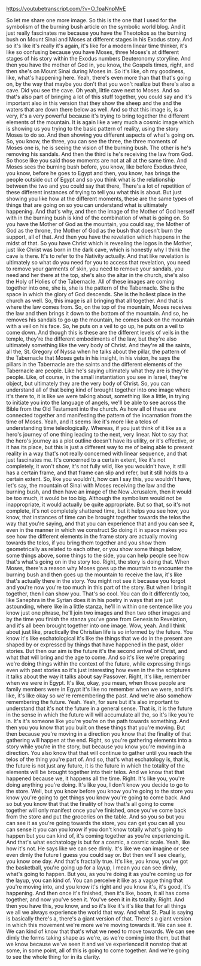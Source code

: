 https://youtubetranscript.com/?v=O_1paNnpMvE

 So let me share one more image. So this is the one that I used for the symbolism of the burning bush article on the symbolic world blog. And it just really fascinates me because you have the Theotokos as the burning bush on Mount Sinai and Moses at different stages in his Exodus story. And so it's like it's really it's again, it's like for a modern linear time thinker, it's like so confusing because you have Moses, three Moses's at different stages of his story within the Exodus numbers Deuteronomy storyline. And then you have the mother of God in, you know, the Gospels times, right, and then she's on Mount Sinai during Moses in. So it's like, oh my goodness, like, what's happening here. Yeah, there's even more than that that's going on, by the way that maybe you don't that you won't realize but there's also a cave. Did you see the cave. Oh yeah, little cave next to Moses. And so that's also part of bringing a lot of this stuff together, you could say and it's important also in this version that they show the sheep and the and the waters that are down there below as well. And so that this image is, is a very, it's a very powerful because it's trying to bring together the different elements of the mountain. It is again like a very much a cosmic image which is showing us you trying to the basic pattern of reality, using the story Moses to do so. And then showing you different aspects of what's going on. So, you know, the three, you can see the three, the three moments of Moses one is, he is seeing the vision of the burning bush. The other is he's removing his sandals. And then the third is he's receiving the law from God. So those like you said those moments are not at all at the same time. And Moses sees the burning bush before, you know, like before Exodus three, you know, before he goes to Egypt and then, you know, has brings the people outside out of Egypt and so you think what is the relationship between the two and you could say that there, There's a lot of repetition of these different instances of trying to tell you what this is about. But just showing you like how at the different moments, these are the same types of things that are going on so you can understand what is ultimately happening. And that's why, and then the image of the Mother of God herself with in the burning bush is kind of the combination of what is going on. So you have the Mother of God as the mountain, you could say, the Mother of God as the throne, the Mother of God as the bush that doesn't burn the support, all of that. And then you have the revelation which happens in the midst of that. So you have Christ which is revealing the logos in the Mother, just like Christ was born in the dark cave, which is honestly why I think the cave is there. It's to refer to the Nativity actually. And that like revelation is ultimately so what do you need for you to access that revelation, you need to remove your garments of skin, you need to remove your sandals, you need and her there at the top, she's also the altar in the church, she's also the Holy of Holies of the Tabernacle. All of these images are coming together into one, she is, she is the pattern of the Tabernacle. She is the space in which the glory of God descends. She is the holiest place in the church as well. So, this image is all bringing that all together. And that is where the law comes from. So, on the top of the mountain, Moses receives the law and then brings it down to the bottom of the mountain. And so, he removes his sandals to go up the mountain, he comes back on the mountain with a veil on his face. So, he puts on a veil to go up, he puts on a veil to come down. And though this is these are the different levels of veils in the temple, they're the different embodiments of the law, but they're also ultimately something like the very body of Christ. And they're all the saints, all the, St. Gregory of Nyssa when he talks about the pillar, the pattern of the Tabernacle that Moses gets in his insight, in his vision, he says the pillars in the Tabernacle are the saints and the different elements of the Tabernacle are people. Like he's saying ultimately what they are is they're people. Like, of course, in the small instantiation you see in Israel, they're object, but ultimately they are the very body of Christ. So, you can understand all of that being kind of brought together into one image where it's there to, it is like we were talking about, something like a little, in trying to initiate you into the language of angels, we'll be able to see across the Bible from the Old Testament into the church. As how all of these are connected together and manifesting the pattern of the incarnation from the time of Moses. Yeah, and it seems like it's more like a telos of understanding time teleologically. Whereas, if you just think of it like as a hero's journey of one thing leading to the next, very linear. Not to say that the hero's journey as a plot outline doesn't have its utility, or it's effective, or it has its place, but this is just a different way to me of being able to present reality in a way that's not really concerned with linear sequence, and that just fascinates me. It's concerned to a certain extent, like it's not completely, it won't show, it's not fully wild, like you wouldn't have, it still has a certain frame, and that frame can slip and refer, but it still holds to a certain extent. So, like you wouldn't, how can I say this, you wouldn't have, let's say, the mountain of Sinai with Moses receiving the law and the burning bush, and then have an image of the New Jerusalem, then it would be too much, it would be too big. Although the symbolism would not be inappropriate, it would actually be quite appropriate. But so that, so it's not complete, it's not completely shattered time, but it helps you see how, you know, that instances of time can be brought together towards the telos the way that you're saying, and that you can experience that and you can see it, even in the manner in which we construct So doing it in space makes you see how the different elements in the frame story are actually moving towards the telos, if you bring them together and you show them geometrically as related to each other, or you show some things below, some things above, some things to the side, you can help people see how that's what's going on in the story too. Right, the story is doing that. When Moses, there's a reason why Moses goes up the mountain to encounter the burning bush and then goes up the mountain to receive the law, it's like that's actually there in the story. You might not see it because you forgot and you're now you're too much in this part of the story. But when I bring it together, then I can show you. That's so cool. You can do it differently too, like Sanephra in the Syrian does it in his poetry in ways that are just astounding, where like in a little stanza, he'll in within one sentence like you know just one phrase, he'll join two images and then two other images and by the time you finish the stanza you've gone from Genesis to Revelation, and it's all been brought together into one image. Wow, yeah. And I think about just like, practically the Christian life is so informed by the future. You know it's like eschatological it's like the things that we do in the present are shaped by or expressed by things that have happened in the past, older stories. But then our aim is the future it's the second arrival of Christ, and what that will bring and the age to come. And so it's like we're preparing we're doing things within the context of the future, while expressing things even with past stories so it's just interesting how even in the the scriptures it talks about the way it talks about say Passover. Right, it's like, remember when we were in Egypt. It's like, okay, you mean, when those people are family members were in Egypt it's like no remember when we were, and it's like, it's like okay so we're remembering the past. And we're also somehow remembering the future. Yeah. Yeah, for sure but it's also important to understand that it's not the future in a general sense. That is, it is the future in the sense in which the future will will accumulate all the, so it's like you're in. It's it's someone like you're you're on the path towards something. And then you you know that you built on these things that you're moving. But then because you're moving in a direction you know that the finality of that gathering will happen at the end. Right, so you're gathering elements into a story while you're in the story, but because you know you're moving in a direction. You also know that that will continue to gather until you reach the telos of the thing you're part of. And so, that's what eschatology is, that is, the future is not just any future, it is the future in which the totality of the elements will be brought together into their telos. And we know that that happened because we, it happens all the time. Right. It's like you, you're doing anything you're doing. It's like you, I don't know you decide to go to the store. Well, but you know before you know you're going to the store you know you're going to get things you know you're going to come back. And so but you know that that the finality of how that's all going to come together will only manifest once you've finished, once you've come back from the store and put the groceries on the table. And so you so but you can see it as you're going towards the store, you can get you can all you can sense it you can you know if you don't know totally what's going to happen but you can kind of, it's coming together as you're experiencing it. And that's what eschatology is but for a cosmic, a cosmic scale. Yeah, like how it's not. He says like we can see dimly. It's like we can imagine or see even dimly the future I guess you could say or. But then we'll see clearly, you know one day. And that's fractally true. It's like, you know, you've got the basketball, you're going up for a layup, I mean you can see dimly, what's going to happen. But you, as you're doing it as you're coming up for the layup, you can kind of. You can perceive it like as a vague thing that you're moving into, and you know it's right and you know it's, it's good, it's happening. And then once it's finished, then it's like, boom, it all has come together, and now you've seen it. You've seen it in its totality. Right. And then you have this, you know, and so it's like it's it's like that for all things we all we always experience the world that way. And what St. Paul is saying is basically there's a, there's a giant version of that. There's a giant version in which this movement we're more we're moving towards it. We can see it. We can kind of know that that's what we need to move towards. We can see dimly the forms taking shape as we're, as we're coming into them, but that we know because we've seen it and we've experienced it nonstop that at some, in some point, all of this is going to come together. And we're going to see the whole thing for in its clarity.